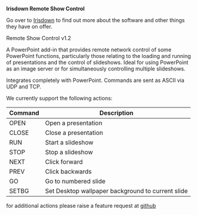 **Irisdown Remote Show Control**

Go over to [Irisdown](http://irisdown.co.uk/rsc.html) to find out more about the software and other things they have on offer.

Remote Show Control v1.2

A PowerPoint add-in that provides remote network control of some PowerPoint functions, particularly those relating to the loading and running of presentations and the control of slideshows. Ideal for using PowerPoint as an image server or for simultaneously controlling multiple slideshows.

Integrates completely with PowerPoint. Commands are sent as ASCII via UDP and TCP.

We currently support the following actions:

 Command| Description
--------|----------------
 OPEN| Open a presentation
 CLOSE| Close a presentation
 RUN| Start a slideshow
 STOP| Stop a slideshow
 NEXT| Click forward
 PREV| Click backwards
 GO| Go to numbered slide
 SETBG| Set Desktop wallpaper background to current slide

 for additional actions please raise a feature request at [github](https://github.com/bitfocus/companion)
